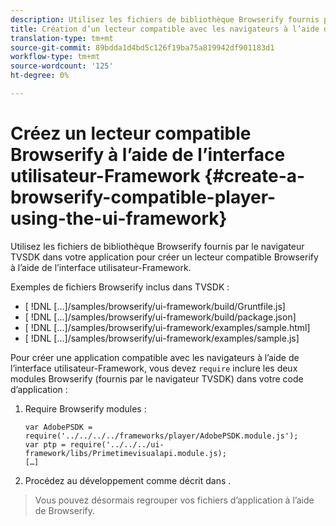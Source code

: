 ```yaml
---
description: Utilisez les fichiers de bibliothèque Browserify fournis par le navigateur TVSDK dans votre application pour créer un lecteur compatible Browserify à l’aide de l’interface utilisateur-Framework.
title: Création d’un lecteur compatible avec les navigateurs à l’aide de l’interface utilisateur-Framework
translation-type: tm+mt
source-git-commit: 89bdda1d4bd5c126f19ba75a819942df901183d1
workflow-type: tm+mt
source-wordcount: '125'
ht-degree: 0%

---
```



# Créez un lecteur compatible Browserify à l’aide de l’interface utilisateur-Framework {#create-a-browserify-compatible-player-using-the-ui-framework}

Utilisez les fichiers de bibliothèque Browserify fournis par le navigateur TVSDK dans votre application pour créer un lecteur compatible Browserify à l’aide de l’interface utilisateur-Framework.

Exemples de fichiers Browserify inclus dans TVSDK :

* [ !DNL [...]/samples/browserify/ui-framework/build/Gruntfile.js]
* [ !DNL [...]/samples/browserify/ui-framework/build/package.json]
* [ !DNL [...]/samples/browserify/ui-framework/examples/sample.html]
* [ !DNL [...]/samples/browserify/ui-framework/examples/sample.js]

Pour créer une application compatible avec les navigateurs à l’aide de l’interface utilisateur-Framework, vous devez `require` inclure les deux modules Browserify (fournis par le navigateur TVSDK) dans votre code d’application :

1. Require Browserify modules :

   ```
   var AdobePSDK = require('../../../../frameworks/player/AdobePSDK.module.js');  
   var ptp = require('../../../ui-framework/libs/Primetimevisualapi.module.js);  
   […]
   ```

1. Procédez au développement comme décrit dans [](../../../browser-tvsdk-2.4/getting-started/c-psdk-browser-tvsdk-2.4-create-a-basic-player/t-psdk-browser-tvsdk-2.4-create-basic-player-uif.md).
>Vous pouvez désormais regrouper vos fichiers d’application à l’aide de Browserify.
